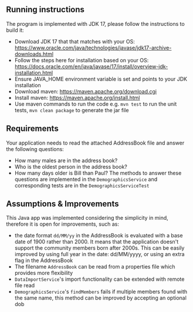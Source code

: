## Running instructions
The program is implemented with JDK 17, please follow the instructions to build it:
* Download JDK 17 that that matches with your OS: https://www.oracle.com/java/technologies/javase/jdk17-archive-downloads.html
* Follow the steps here for installation based on your OS: https://docs.oracle.com/en/java/javase/17/install/overview-jdk-installation.html
* Ensure JAVA_HOME environment variable is set and points to your JDK installation
* Download maven: https://maven.apache.org/download.cgi
* Install maven: https://maven.apache.org/install.html
* Use maven commands to run the code e.g. `mvn test` to run the unit tests, `mvn clean package` to generate the jar file

## Requirements 
Your application needs to read the attached AddressBook file and answer the following questions:
* How many males are in the address book?
* Who is the oldest person in the address book?
* How many days older is Bill than Paul?
The methods to answer these questions are implemented in the `DemographicsService` and corresponding tests are in the `DemographicsServiceTest`

## Assumptions & Improvements 
This Java app was implemented considering the simplicity in mind, therefore it is open for improvements, such as:
* the date format `dd/MM/yy` in the AddressBook is evaluated with a base date of 1900 rather than 2000. It means that the application doesn't support the community members born after 2000s. This can be easily improved by using full year in the date: dd/MM/yyyy, or using an extra flag in the AddressBook
* The filename `AddressBook` can be read from a properties file which provides more flexibility
* `DataImportService`'s import functionality can be extended with remote file read 
* `DemographicsService`'s `findMembers` fails if multiple members found with the same name, this method can be improved by accepting an optional dob
